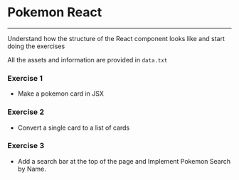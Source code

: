 # Pokemon React
---

Understand how the structure of the React component looks like
and start doing the exercises

All the assets and information are provided in `data.txt`

### Exercise 1
* Make a pokemon card in JSX

### Exercise 2
* Convert a single card to a list of cards

### Exercise 3
* Add a search bar at the top of the page and Implement Pokemon Search by Name.
